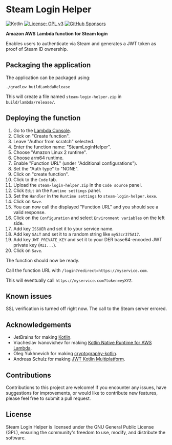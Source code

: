 # Steam Login Helper

![Kotlin](https://img.shields.io/badge/kotlin-2.1.22-blue.svg?logo=kotlin)
[![License: GPL v3](https://img.shields.io/badge/License-GPLv3-blue.svg)](https://www.gnu.org/licenses/gpl-3.0)
[![GitHub Sponsors](https://img.shields.io/badge/Sponsor-gray?&logo=GitHub-Sponsors&logoColor=EA4AAA)](https://github.com/sponsors/StefanOltmann)

**Amazon AWS Lambda function for Steam login**

Enables users to authenticate via Steam and generates a JWT token as proof of Steam ID ownership.

## Packaging the application

The application can be packaged using:

```shell script
./gradlew buildLambdaRelease
```

This will create a file named `steam-login-helper.zip` in `build/lambda/release/`.

## Deploying the function

1. Go to the [Lambda Console](https://console.aws.amazon.com/lambda/home).
2. Click on "Create function".
3. Leave "Author from scratch" selected.
4. Enter the function name: "SteamLoginHelper".
5. Choose "Amazon Linux 2 runtime".
6. Choose arm64 runtime.
7. Enable "Function URL" (under "Additional configurations").
8. Set the "Auth type" to "NONE".
9. Click on "create function".
10. Click to the `Code` tab.
11. Upload the `steam-login-helper.zip` in the `Code source` panel.
12. Click `Edit` on the `Runtime settings` panel.
13. Set the `Handler` in the `Runtime settings` to `steam-login-helper.kexe`.
14. Click on `Save`.
15. You can now call the displayed "Function URL" and you should see a valid response.
16. Click on the `Configuration` and select `Environment variables` on the left side.
17. Add key `ISSUER` and set it to your service name.
18. Add key `SALT` and set it to a random string like `my53cr375A17`.
19. Add key `JWT_PRIVATE_KEY` and set it to your DER base64-encoded JWT private key (`MII...`).
20. Click on `Save`.

The function should now be ready.

Call the function URL with `/login?redirect=https://myservice.com`.

This will eventually call `https://myservice.com?token=eyXYZ`.

## Known issues

SSL verification is turned off right now.
The call to the Steam server errored.

## Acknowledgements

* JetBrains for making [Kotlin](https://kotlinlang.org).
* Viacheslav Ivanovichev for making [Kotlin Native Runtime for AWS Lambda](https://github.com/trueangle/kotlin-native-aws-lambda-runtime).
* Oleg Yukhnevich for making [cryptography-kotlin](https://github.com/whyoleg/cryptography-kotlin).
* Andreas Schulz for making [JWT Kotlin Multiplatform](https://github.com/Appstractive/jwt-kt).

## Contributions

Contributions to this project are welcome! If you encounter any issues,
have suggestions for improvements, or would like to contribute new features,
please feel free to submit a pull request.

## License

Steam Login Helper is licensed under the GNU General Public License (GPL),
ensuring the community's freedom to use, modify, and distribute the software.
